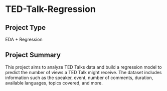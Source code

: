 # TED-Talk-Regression

## Project Type
EDA + Regression

## Project Summary

This project aims to analyze TED Talks data and build a regression model to predict the number of views a TED Talk might receive. The dataset includes information such as the speaker, event, number of comments, duration, available languages, topics covered, and more.
